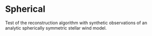 # Spherical

Test of the reconstruction algorithm with synthetic observations of an analytic spherically symmetric stellar wind model.